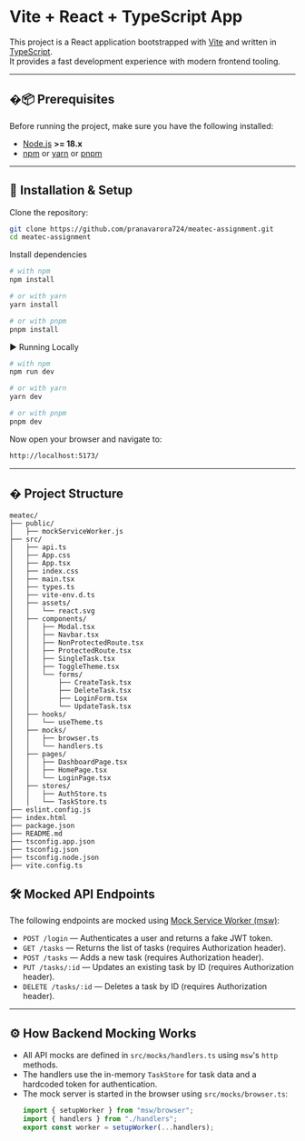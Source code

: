 # Vite + React + TypeScript App

This project is a React application bootstrapped with [Vite](https://vitejs.dev/) and written in [TypeScript](https://www.typescriptlang.org/).  
It provides a fast development experience with modern frontend tooling.

---

## �📦 Prerequisites
Before running the project, make sure you have the following installed:

- [Node.js](https://nodejs.org/) **>= 18.x**  
- [npm](https://www.npmjs.com/) or [yarn](https://yarnpkg.com/) or [pnpm](https://pnpm.io/)

---

## 🔧 Installation & Setup

Clone the repository:

```bash
git clone https://github.com/pranavarora724/meatec-assignment.git
cd meatec-assignment

```

Install dependencies

```bash
# with npm
npm install

# or with yarn
yarn install

# or with pnpm
pnpm install
```

▶️ Running Locally

```bash
# with npm
npm run dev

# or with yarn
yarn dev

# or with pnpm
pnpm dev
```
Now open your browser and navigate to:

```bash
http://localhost:5173/
```

---

## � Project Structure

```
meatec/
├── public/
│   ├── mockServiceWorker.js
├── src/
│   ├── api.ts
│   ├── App.css
│   ├── App.tsx
│   ├── index.css
│   ├── main.tsx
│   ├── types.ts
│   ├── vite-env.d.ts
│   ├── assets/
│   │   └── react.svg
│   ├── components/
│   │   ├── Modal.tsx
│   │   ├── Navbar.tsx
│   │   ├── NonProtectedRoute.tsx
│   │   ├── ProtectedRoute.tsx
│   │   ├── SingleTask.tsx
│   │   ├── ToggleTheme.tsx
│   │   └── forms/
│   │       ├── CreateTask.tsx
│   │       ├── DeleteTask.tsx
│   │       ├── LoginForm.tsx
│   │       └── UpdateTask.tsx
│   ├── hooks/
│   │   └── useTheme.ts
│   ├── mocks/
│   │   ├── browser.ts
│   │   └── handlers.ts
│   ├── pages/
│   │   ├── DashboardPage.tsx
│   │   ├── HomePage.tsx
│   │   └── LoginPage.tsx
│   ├── stores/
│   │   ├── AuthStore.ts
│   │   └── TaskStore.ts
├── eslint.config.js
├── index.html
├── package.json
├── README.md
├── tsconfig.app.json
├── tsconfig.json
├── tsconfig.node.json
├── vite.config.ts
```

## 🛠️ Mocked API Endpoints

The following endpoints are mocked using [Mock Service Worker (msw)](https://mswjs.io/):

- `POST /login` — Authenticates a user and returns a fake JWT token.
- `GET /tasks` — Returns the list of tasks (requires Authorization header).
- `POST /tasks` — Adds a new task (requires Authorization header).
- `PUT /tasks/:id` — Updates an existing task by ID (requires Authorization header).
- `DELETE /tasks/:id` — Deletes a task by ID (requires Authorization header).

---

## ⚙️ How Backend Mocking Works

- All API mocks are defined in `src/mocks/handlers.ts` using `msw`'s `http` methods.
- The handlers use the in-memory `TaskStore` for task data and a hardcoded token for authentication.
- The mock server is started in the browser using `src/mocks/browser.ts`:
  ```ts
  import { setupWorker } from "msw/browser";
  import { handlers } from "./handlers";
  export const worker = setupWorker(...handlers);